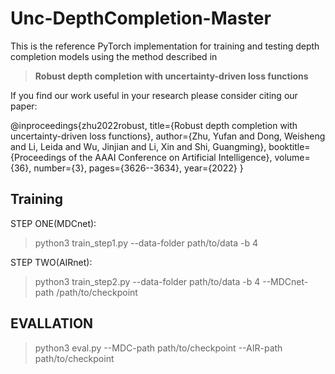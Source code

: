 # Unc-DepthCompletion-Master

This is the reference PyTorch implementation for training and testing depth completion models using the method described in

> **Robust depth completion with uncertainty-driven loss functions**

If you find our work useful in your research please consider citing our paper:

@inproceedings{zhu2022robust,
  title={Robust depth completion with uncertainty-driven loss functions},
  author={Zhu, Yufan and Dong, Weisheng and Li, Leida and Wu, Jinjian and Li, Xin and Shi, Guangming},
  booktitle={Proceedings of the AAAI Conference on Artificial Intelligence},
  volume={36},
  number={3},
  pages={3626--3634},
  year={2022}
}

## Training
STEP ONE(MDCnet):
>python3 train_step1.py --data-folder path/to/data -b 4

STEP TWO(AIRnet):
>python3 train_step2.py --data-folder path/to/data -b 4 --MDCnet-path /path/to/checkpoint

## EVALLATION
>python3 eval.py --MDC-path path/to/checkpoint --AIR-path path/to/checkpoint


